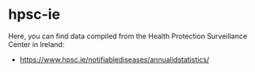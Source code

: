 # hpsc-ie

Here, you can find data compiled from the Health Protection Surveillance Center in Ireland:

- https://www.hpsc.ie/notifiablediseases/annualidstatistics/
